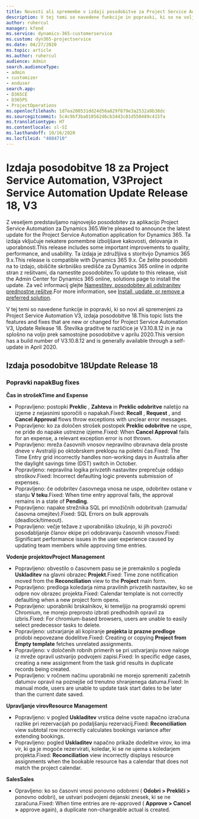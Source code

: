 ```yaml
---
title: Novosti ali spremembe v izdaji posodobitve za Project Service Automation 18, V3
description: V tej temi so navedene funkcije in popravki, ki so na voljo za Project Service Automation V3, izdaja posodobitve 18.
author: ruhercul
manager: kfend
ms.service: dynamics-365-customerservice
ms.custom: dyn365-projectservice
ms.date: 04/27/2020
ms.topic: article
ms.author: ruhercul
audience: Admin
search.audienceType:
- admin
- customizer
- enduser
search.app:
- D365CE
- D365PS
- ProjectOperations
ms.openlocfilehash: 1d7ea200531dd24d56a829f879e3a2532a9b38dc
ms.sourcegitcommit: 5c4c9bf3ba018562d6cb3443c01d550489c415fa
ms.translationtype: HT
ms.contentlocale: sl-SI
ms.lasthandoff: 10/16/2020
ms.locfileid: "4084710"
---
```

# <a name="project-service-automation-update-release-18-v3"></a><span data-ttu-id="bec8b-103">Izdaja posodobitve 18 za Project Service Automation, V3</span><span class="sxs-lookup"><span data-stu-id="bec8b-103">Project Service Automation Update Release 18, V3</span></span>

<span data-ttu-id="bec8b-104">Z veseljem predstavljamo najnovejšo posodobitev za aplikacijo Project Service Automation za Dynamics 365.</span><span class="sxs-lookup"><span data-stu-id="bec8b-104">We’re pleased to announce the latest update for the Project Service Automation application for Dynamics 365.</span></span> <span data-ttu-id="bec8b-105">Ta izdaja vključuje nekatere pomembne izboljšave kakovosti, delovanja in uporabnosti.</span><span class="sxs-lookup"><span data-stu-id="bec8b-105">This release includes some important improvements to quality, performance, and usability.</span></span> <span data-ttu-id="bec8b-106">Ta izdaja je združljiva s storitvijo Dynamics 365 9.x.</span><span class="sxs-lookup"><span data-stu-id="bec8b-106">This release is compatible with Dynamics 365 9.x.</span></span> <span data-ttu-id="bec8b-107">Če želite posodobiti na to izdajo, obiščite skrbniško središče za Dynamics 365 online in odprite stran z rešitvami, da namestite posodobitev.</span><span class="sxs-lookup"><span data-stu-id="bec8b-107">To update to this release, visit the Admin Center for Dynamics 365 online, solutions page to install the update.</span></span> <span data-ttu-id="bec8b-108">Za več informacij glejte [Namestitev, posodobitev ali odstranitev prednostne rešitve](https://docs.microsoft.com/power-platform/admin/install-remove-preferred-solution).</span><span class="sxs-lookup"><span data-stu-id="bec8b-108">For more information, see [Install, update, or remove a preferred solution](https://docs.microsoft.com/power-platform/admin/install-remove-preferred-solution).</span></span>

<span data-ttu-id="bec8b-109">V tej temi so navedene funkcije in popravki, ki so novi ali spremenjeni za Project Service Automation V3, izdaja posodobitve 18.</span><span class="sxs-lookup"><span data-stu-id="bec8b-109">This topic lists the features and fixes that are new or changed for Project Service Automation V3, Update Release 18.</span></span> <span data-ttu-id="bec8b-110">Številka graditve te različice je V3.10.8.12 in je na splošno na voljo prek samostojne posodobitve v aprilu 2020.</span><span class="sxs-lookup"><span data-stu-id="bec8b-110">This version has a build number of V3.10.8.12 and is generally available through a self-update in April 2020.</span></span>

## <a name="update-release-18"></a><span data-ttu-id="bec8b-111">Izdaja posodobitve 18</span><span class="sxs-lookup"><span data-stu-id="bec8b-111">Update Release 18</span></span>

### <a name="bug-fixes"></a><span data-ttu-id="bec8b-112">Popravki napak</span><span class="sxs-lookup"><span data-stu-id="bec8b-112">Bug fixes</span></span>

<span data-ttu-id="bec8b-113">**Čas in strošek**</span><span class="sxs-lookup"><span data-stu-id="bec8b-113">**Time and Expense**</span></span>

- <span data-ttu-id="bec8b-114">Popravljeno: postopki **Preklic** , **Zahteva** in **Preklic odobritve** naletijo na izjeme z nejasnimi sporočili o napakah.</span><span class="sxs-lookup"><span data-stu-id="bec8b-114">Fixed: **Recall** , **Request** , and **Cancel Approval** flows throw exceptions with unclear error messages.</span></span>
- <span data-ttu-id="bec8b-115">Popravljeno: ko za določen strošek postopek **Preklic odobritve** ne uspe, ne pride do napake ustrezne izjeme.</span><span class="sxs-lookup"><span data-stu-id="bec8b-115">Fixed: When **Cancel Approval** fails for an expense, a relevant exception error is not thrown.</span></span>
- <span data-ttu-id="bec8b-116">Popravljeno: mreža časovnih vnosov nepravilno obravnava dela proste dneve v Avstraliji po oktobrskem preklopu na poletni čas.</span><span class="sxs-lookup"><span data-stu-id="bec8b-116">Fixed: The Time Entry grid incorrectly handles non-working days in Australia after the daylight savings time (DST) switch in October.</span></span>
- <span data-ttu-id="bec8b-117">Popravljeno: nepravilna logika privzetih nastavitev preprečuje oddajo stroškov.</span><span class="sxs-lookup"><span data-stu-id="bec8b-117">Fixed: Incorrect defaulting logic prevents submission of expenses.</span></span>
- <span data-ttu-id="bec8b-118">Popravljeno: če odobritev časovnega vnosa ne uspe, odobritev ostane v stanju **V teku**.</span><span class="sxs-lookup"><span data-stu-id="bec8b-118">Fixed: When time entry approval fails, the approval remains in a state of **Pending**.</span></span>
- <span data-ttu-id="bec8b-119">Popravljeno: napake strežnika SQL pri množičnih odobritvah (zamuda/časovna omejitev).</span><span class="sxs-lookup"><span data-stu-id="bec8b-119">Fixed: SQL Errors on bulk approvals (deadlock/timeout).</span></span>
- <span data-ttu-id="bec8b-120">Popravljeno: večje težave z uporabniško izkušnjo, ki jih povzroči posodabljanje članov ekipe pri odobravanju časovnih vnosov.</span><span class="sxs-lookup"><span data-stu-id="bec8b-120">Fixed: Significant performance issues in the user experience caused by updating team members while approving time entries.</span></span>

<span data-ttu-id="bec8b-121">**Vodenje projektov**</span><span class="sxs-lookup"><span data-stu-id="bec8b-121">**Project Management**</span></span>

- <span data-ttu-id="bec8b-122">Popravljeno: obvestilo o časovnem pasu se je premaknilo s pogleda **Uskladitev** na glavni obrazec **Projekt**.</span><span class="sxs-lookup"><span data-stu-id="bec8b-122">Fixed: Time zone notification moved from the **Reconciliation** view to the **Project** main form.</span></span>
- <span data-ttu-id="bec8b-123">Popravljeno: predloga koledarja nima pravilnih privzetih nastavitev, ko se odpre nov obrazec projekta.</span><span class="sxs-lookup"><span data-stu-id="bec8b-123">Fixed: Calendar template is not correctly defaulting when a new project form opens.</span></span>
- <span data-ttu-id="bec8b-124">Popravljeno: uporabniki brskalnikov, ki temeljijo na programski opremi Chromium, ne morejo preprosto izbrati predhodnih opravil za izbris.</span><span class="sxs-lookup"><span data-stu-id="bec8b-124">Fixed: For chromium-based browsers, users are unable to easily select predecessor tasks to delete.</span></span>
- <span data-ttu-id="bec8b-125">Popravljeno: ustvarjanje ali kopiranje **projekta iz prazne predloge** pridobi nepovezane dodelitve.</span><span class="sxs-lookup"><span data-stu-id="bec8b-125">Fixed: Creating or copying **Project from Empty template** fetches unrelated assignments.</span></span>
- <span data-ttu-id="bec8b-126">Popravljeno: v določenih robnih primerih se pri ustvarjanju nove naloge iz mreže opravil ustvarijo podvojeni zapisi.</span><span class="sxs-lookup"><span data-stu-id="bec8b-126">Fixed: In specific edge cases, creating a new assignment from the task grid results in duplicate records being created.</span></span>
- <span data-ttu-id="bec8b-127">Popravljeno: v ročnem načinu uporabniki ne morejo spremeniti začetnih datumov opravil na poznejše od trenutno shranjenega datuma.</span><span class="sxs-lookup"><span data-stu-id="bec8b-127">Fixed: In manual mode, users are unable to update task start dates to be later than the current date saved.</span></span>

<span data-ttu-id="bec8b-128">**Upravljanje virov**</span><span class="sxs-lookup"><span data-stu-id="bec8b-128">**Resource Management**</span></span>

- <span data-ttu-id="bec8b-129">Popravljeno: v pogled **Uskladitev** vrstica delne vsote napačno izračuna razlike pri rezervacijah po podaljšanju rezervacij.</span><span class="sxs-lookup"><span data-stu-id="bec8b-129">Fixed: **Reconciliation** view subtotal row incorrectly calculates bookings variance after extending bookings.</span></span>
- <span data-ttu-id="bec8b-130">Popravljeno: pogled **Uskladitev** napačno prikaže dodelitve virov, ko ima vir, ki ga je mogoče rezervirati, koledar, ki se ne ujema s koledarjem projekta.</span><span class="sxs-lookup"><span data-stu-id="bec8b-130">Fixed: **Reconciliation** view incorrectly displays resource assignments when the bookable resource has a calendar that does not match the project calendar.</span></span>

<span data-ttu-id="bec8b-131">**Sales**</span><span class="sxs-lookup"><span data-stu-id="bec8b-131">**Sales**</span></span>

- <span data-ttu-id="bec8b-132">Opravljeno: ko so časovni vnosi ponovno odobreni ( **Odobri > Prekliči >** ponovno odobri), se ustvari podvojeni dejanski znesek, ki se ne zaračuna.</span><span class="sxs-lookup"><span data-stu-id="bec8b-132">Fixed: When time entries are re-approved ( **Approve > Cancel >** approve again), a duplicate non-chargeable actual is created.</span></span>
